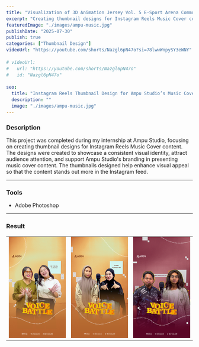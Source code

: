 ```yaml
---
title: "Visualization of 3D Animation Jersey Vol. 5 E-Sport Arena Community"
excerpt: "Creating thumbnail designs for Instagram Reels Music Cover content. The designs were created to..."
featuredImage: "./images/ampu-music.jpg"
publishDate: "2025-07-30"
publish: true
categories: ["Thumbnail Design"]
videoUrl: "https://youtube.com/shorts/Nazgl6pN47o?si=78lwwWnpySY3eWNY"

# videoUrl:
#   url: "https://youtube.com/shorts/Nazgl6pN47o"
#   id: "Nazgl6pN47o"

seo:
  title: "Instagram Reels Thumbnail Design for Ampu Studio’s Music Cover"
  description: ""
  image: "./images/ampu-music.jpg"
---
```


### Description
This project was completed during my internship at Ampu Studio, focusing on creating thumbnail designs for Instagram Reels Music Cover content. The designs were created to showcase a consistent visual identity, attract audience attention, and support Ampu Studio's branding in presenting music cover content. The thumbnails designed help enhance visual appeal so that the content stands out more in the Instagram feed.

---

### Tools
- Adobe Photoshop

---

### Result
|          |          |          |
|----------|----------|----------|
| ![Reels1](./images/reels1.png) | ![Reels2](./images/reels2.png) | ![Reels2](./images/reels3.png) |
